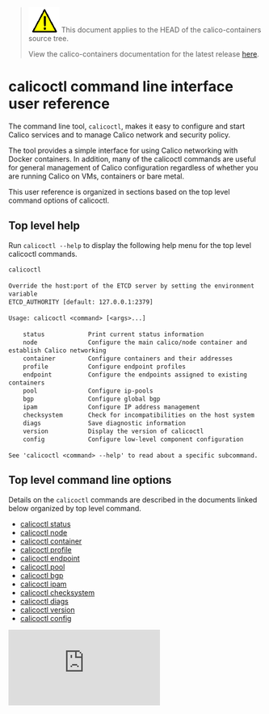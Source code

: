 <!--- master only -->
> ![warning](images/warning.png) This document applies to the HEAD of the calico-containers source tree.
>
> View the calico-containers documentation for the latest release [here](https://github.com/projectcalico/calico-containers/blob/v0.17.0/README.md).
<!--- else
> You are viewing the calico-containers documentation for release **release**.
<!--- end of master only -->

# calicoctl command line interface user reference

The command line tool, `calicoctl`, makes it easy to configure and start Calico
services and to manage Calico network and security policy.

The tool provides a simple interface for using Calico networking with Docker
containers.  In addition, many of the calicoctl commands are useful for general
management of Calico configuration regardless of whether you are running Calico
on VMs, containers or bare metal.

This user reference is organized in sections based on the top level command options
of calicoctl.

## Top level help

Run `calicoctl --help` to display the following help menu for the top level 
calicoctl commands.

```
calicoctl

Override the host:port of the ETCD server by setting the environment variable
ETCD_AUTHORITY [default: 127.0.0.1:2379]

Usage: calicoctl <command> [<args>...]

    status            Print current status information
    node              Configure the main calico/node container and establish Calico networking
    container         Configure containers and their addresses
    profile           Configure endpoint profiles
    endpoint          Configure the endpoints assigned to existing containers
    pool              Configure ip-pools
    bgp               Configure global bgp
    ipam              Configure IP address management
    checksystem       Check for incompatibilities on the host system
    diags             Save diagnostic information
    version           Display the version of calicoctl
    config            Configure low-level component configuration

See 'calicoctl <command> --help' to read about a specific subcommand.

```


## Top level command line options

Details on the `calicoctl` commands are described in the documents linked below
organized by top level command.

-  [calicoctl status](calicoctl/status.md)
-  [calicoctl node](calicoctl/node.md)
-  [calicoctl container](calicoctl/container.md)
-  [calicoctl profile](calicoctl/profile.md)
-  [calicoctl endpoint](calicoctl/endpoint.md)
-  [calicoctl pool](calicoctl/pool.md)
-  [calicoctl bgp](calicoctl/bgp.md)
-  [calicoctl ipam](calicoctl/ipam.md)
-  [calicoctl checksystem](calicoctl/checksystem.md)
-  [calicoctl diags](calicoctl/diags.md)
-  [calicoctl version](calicoctl/version.md)
-  [calicoctl config](calicoctl/config.md)

[![Analytics](https://calico-ga-beacon.appspot.com/UA-52125893-3/calico-containers/docs/calicoctl.md?pixel)](https://github.com/igrigorik/ga-beacon)
